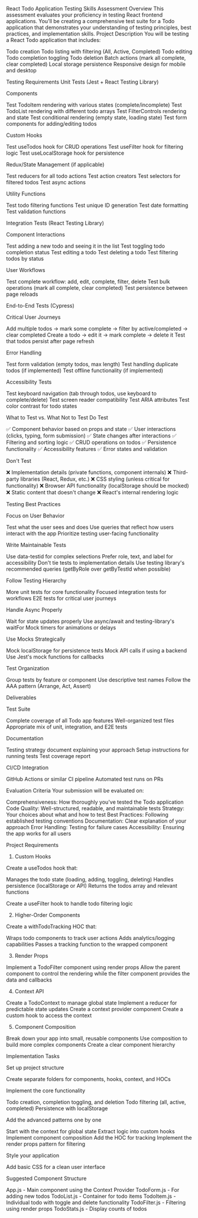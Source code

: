 React Todo Application Testing Skills Assessment
Overview
This assessment evaluates your proficiency in testing React frontend applications. You'll be creating a comprehensive test suite for a Todo application that demonstrates your understanding of testing principles, best practices, and implementation skills.
Project Description
You will be testing a React Todo application that includes:

Todo creation
Todo listing with filtering (All, Active, Completed)
Todo editing
Todo completion toggling
Todo deletion
Batch actions (mark all complete, clear completed)
Local storage persistence
Responsive design for mobile and desktop

Testing Requirements
Unit Tests (Jest + React Testing Library)

Components

Test TodoItem rendering with various states (complete/incomplete)
Test TodoList rendering with different todo arrays
Test FilterControls rendering and state
Test conditional rendering (empty state, loading state)
Test form components for adding/editing todos

Custom Hooks

Test useTodos hook for CRUD operations
Test useFilter hook for filtering logic
Test useLocalStorage hook for persistence

Redux/State Management (if applicable)

Test reducers for all todo actions
Test action creators
Test selectors for filtered todos
Test async actions

Utility Functions

Test todo filtering functions
Test unique ID generation
Test date formatting
Test validation functions

Integration Tests (React Testing Library)

Component Interactions

Test adding a new todo and seeing it in the list
Test toggling todo completion status
Test editing a todo
Test deleting a todo
Test filtering todos by status

User Workflows

Test complete workflow: add, edit, complete, filter, delete
Test bulk operations (mark all complete, clear completed)
Test persistence between page reloads

End-to-End Tests (Cypress)

Critical User Journeys

Add multiple todos → mark some complete → filter by active/completed → clear completed
Create a todo → edit it → mark complete → delete it
Test that todos persist after page refresh

Error Handling

Test form validation (empty todos, max length)
Test handling duplicate todos (if implemented)
Test offline functionality (if implemented)

Accessibility Tests

Test keyboard navigation (tab through todos, use keyboard to complete/delete)
Test screen reader compatibility
Test ARIA attributes
Test color contrast for todo states

What to Test vs. What Not to Test
Do Test

✅ Component behavior based on props and state
✅ User interactions (clicks, typing, form submission)
✅ State changes after interactions
✅ Filtering and sorting logic
✅ CRUD operations on todos
✅ Persistence functionality
✅ Accessibility features
✅ Error states and validation

Don't Test

❌ Implementation details (private functions, component internals)
❌ Third-party libraries (React, Redux, etc.)
❌ CSS styling (unless critical for functionality)
❌ Browser API functionality (localStorage should be mocked)
❌ Static content that doesn't change
❌ React's internal rendering logic

Testing Best Practices

Focus on User Behavior

Test what the user sees and does
Use queries that reflect how users interact with the app
Prioritize testing user-facing functionality

Write Maintainable Tests

Use data-testid for complex selections
Prefer role, text, and label for accessibility
Don't tie tests to implementation details
Use testing library's recommended queries (getByRole over getByTestId when possible)

Follow Testing Hierarchy

More unit tests for core functionality
Focused integration tests for workflows
E2E tests for critical user journeys

Handle Async Properly

Wait for state updates properly
Use async/await and testing-library's waitFor
Mock timers for animations or delays

Use Mocks Strategically

Mock localStorage for persistence tests
Mock API calls if using a backend
Use Jest's mock functions for callbacks

Test Organization

Group tests by feature or component
Use descriptive test names
Follow the AAA pattern (Arrange, Act, Assert)

Deliverables

Test Suite

Complete coverage of all Todo app features
Well-organized test files
Appropriate mix of unit, integration, and E2E tests

Documentation

Testing strategy document explaining your approach
Setup instructions for running tests
Test coverage report

CI/CD Integration

GitHub Actions or similar CI pipeline
Automated test runs on PRs

Evaluation Criteria
Your submission will be evaluated on:

Comprehensiveness: How thoroughly you've tested the Todo application
Code Quality: Well-structured, readable, and maintainable tests
Strategy: Your choices about what and how to test
Best Practices: Following established testing conventions
Documentation: Clear explanation of your approach
Error Handling: Testing for failure cases
Accessibility: Ensuring the app works for all users

Project Requirements

1. Custom Hooks

Create a useTodos hook that:

Manages the todo state (loading, adding, toggling, deleting)
Handles persistence (localStorage or API)
Returns the todos array and relevant functions

Create a useFilter hook to handle todo filtering logic

2. Higher-Order Components

Create a withTodoTracking HOC that:

Wraps todo components to track user actions
Adds analytics/logging capabilities
Passes a tracking function to the wrapped component

3. Render Props

Implement a TodoFilter component using render props
Allow the parent component to control the rendering while the filter component provides the data and callbacks

4. Context API

Create a TodoContext to manage global state
Implement a reducer for predictable state updates
Create a context provider component
Create a custom hook to access the context

5. Component Composition

Break down your app into small, reusable components
Use composition to build more complex components
Create a clear component hierarchy

Implementation Tasks

Set up project structure

Create separate folders for components, hooks, context, and HOCs

Implement the core functionality

Todo creation, completion toggling, and deletion
Todo filtering (all, active, completed)
Persistence with localStorage

Add the advanced patterns one by one

Start with the context for global state
Extract logic into custom hooks
Implement component composition
Add the HOC for tracking
Implement the render props pattern for filtering

Style your application

Add basic CSS for a clean user interface

Suggested Component Structure

App.js - Main component using the Context Provider
TodoForm.js - For adding new todos
TodoList.js - Container for todo items
TodoItem.js - Individual todo with toggle and delete functionality
TodoFilter.js - Filtering using render props
TodoStats.js - Display counts of todos
